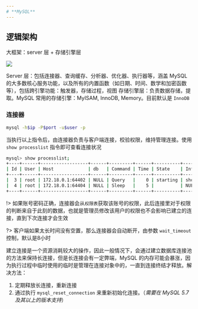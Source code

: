 ```yaml
---
# **MySQL**
---
```


## 逻辑架构

大框架：server 层 + 存储引擎层

![](https://cdn.charlesnote.com/wiki/images/2022/02/22/233301381-296421dc08f89cbf71a4826c86cd31ed.png)

Server 层：包括连接器、查询缓存、分析器、优化器、执行器等，涵盖 MySQL 的大多数核心服务功能，以及所有的内置函数（如日期、时间、数学和加密函数等），包括跨引擎功能：触发器，存储过程，视图
存储引擎层：负责数据存储，提取。MySQL 常用的存储引擎：MyISAM, InnoDB, Memory。目前默认是 `InnoDB`

### 连接器

```bash
mysql -h$ip -P$port -u$user -p
```

当执行以上指令后，由连接器负责与客户端连接，校验权限，维持管理连接。使用 `show processlist` 指令即可查看连接状况

```bash
mysql> show processlist;
+----+------+------------------+------+---------+------+----------+------------------+
| Id | User | Host             | db   | Command | Time | State    | Info             |
+----+------+------------------+------+---------+------+----------+------------------+
|  3 | root | 172.18.0.1:64402 | NULL | Query   |    0 | starting | show processlist |
|  4 | root | 172.18.0.1:64404 | NULL | Sleep   |    5 |          | NULL             |
+----+------+------------------+------+---------+------+----------+------------------+
```

!> 如果账号密码正确，连接器会从`权限表`获取该账号的权限，此后连接里对于权限的判断来自于此刻的数据，也就是管理员修改该用户的权限也不会影响已建立的连接，直到下次连接才会生效

?> 客户端如果太长时间没有空置，那么连接器会自动断开，由参数 `wait_timeout` 控制，默认是8小时

建立连接是一个资源消耗较大的操作，因此一般情况下，会通过建立数据库连接池的方法来保持长连接，但是长连接会有一定弊端，MySQL 的内存可能会暴涨，因为执行过程中临时使用的临时是管理在连接对象中的，一直到连接终结才释放。解决方法：
1. 定期释放长连接，重新连接
2. 通过执行 `mysql_reset_connection` 来重新初始化连接。（*需要在 MySQL 5.7 及其以上的版本支持*）